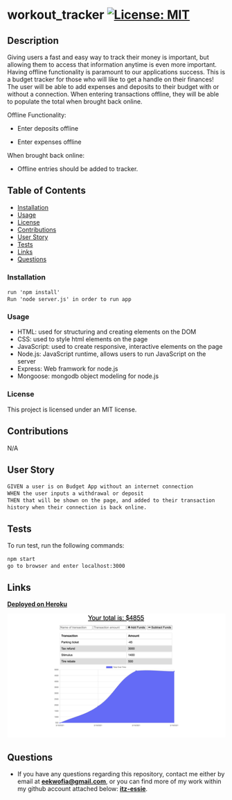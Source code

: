 # workout_tracker [![License: MIT](https://img.shields.io/badge/License-MIT-yellow.svg)](https://opensource.org/licenses/MIT)

## Description
 Giving users a fast and easy way to track their money is important, but allowing them to access that information anytime is even more important. Having offline functionality is paramount to our applications success. This is a budget tracker for those who will like to get a handle on  their finances! The user will be able to add expenses and deposits to their budget with or without a connection. When entering transactions offline, they will be able to populate the total when brought back online.

Offline Functionality:

  * Enter deposits offline

  * Enter expenses offline

When brought back online:

  * Offline entries should be added to tracker.

## Table of Contents

- [Installation](#installation)
- [Usage](#usage)
- [License](#license)
- [Contributions](#contributions)
- [User Story](#userstory)
- [Tests](#tests)
- [Links](#links)
- [Questions](#questions)

### Installation
```
run 'npm install'
Run 'node server.js' in order to run app
```

### Usage

- HTML: used for structuring and creating elements on the DOM
- CSS: used to style html elements on the page
- JavaScript: used to create responsive, interactive elements on the page
- Node.js: JavaScript runtime, allows users to run JavaScript on the server
- Express: Web framwork for node.js
- Mongoose: mongodb object modeling for node.js

### License

This project is licensed under an MIT license.

## Contributions
N/A

## User Story
```
GIVEN a user is on Budget App without an internet connection
WHEN the user inputs a withdrawal or deposit
THEN that will be shown on the page, and added to their transaction history when their connection is back online.
```

## Tests

To run test, run the following commands:

```
npm start
go to browser and enter localhost:3000
```
## Links
**[Deployed on Heroku](https://lit-refuge-18394.herokuapp.com/)**

![Secreenshot of App](/public/images/budgettracker.png)


## Questions

- If you have any questions regarding this repository, contact me either by email at **eekwofia@gmail.com**, or you can find more of my work within my github account attached below: 
**[itz-essie](https://github.com/itz-essie)**.
